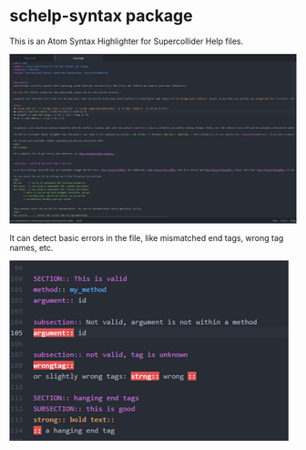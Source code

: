# schelp-syntax package

This is an Atom Syntax Highlighter for Supercollider Help files.

![General screenshot](https://raw.githubusercontent.com/llloret/schelp-atom/screenshots/screenshots/screenshot1.png?raw=true "Screenshot")

It can detect basic errors in the file, like mismatched end tags, wrong tag names, etc.

![Error detection screenshot](https://raw.githubusercontent.com/llloret/schelp-atom/screenshots/screenshots/screenshot-error-detection.png?raw=true "Screenshot")
